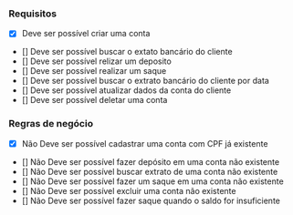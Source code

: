 ### Requisitos

- [x] Deve ser possível criar uma conta
- [] Deve ser possível buscar o extato bancário do cliente
- [] Deve ser possível relizar um deposito
- [] Deve ser possível realizar um saque
- [] Deve ser possível buscar o extrato bancário do cliente por data
- [] Deve ser possível atualizar dados da conta do cliente
- [] Deve ser possível deletar uma conta


### Regras de negócio

- [x] Não Deve ser possível cadastrar uma conta com CPF já existente
- [] Não Deve ser possível fazer depósito em uma conta não existente
- [] Não Deve ser possível buscar extrato de uma conta não existente
- [] Não Deve ser possível fazer um saque em uma conta não existente
- [] Não Deve ser possível excluir uma conta não existente
- [] Não Deve ser possível fazer saque quando o saldo for insuficiente
